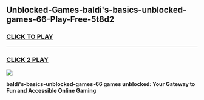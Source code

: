 
## Unblocked-Games-baldi's-basics-unblocked-games-66-Play-Free-5t8d2
<h3>
<a href="https://premium76.site?title=baldi's-basics-unblocked-games-66&ref=20A">CLICK TO PLAY</a></h3>
<hr>

<h3>
<a href="https://premium76.site?title=baldi's-basics-unblocked-games-66&ref=20A">CLICK 2 PLAY</a>
  
</h3>

<a href="https://premium76.site?title=baldi's-basics-unblocked-games-66&ref=20A"><img src="https://clearcache.store/games.png"></a>


**baldi's-basics-unblocked-games-66 games unblocked: Your Gateway to Fun and Accessible Online Gaming**
